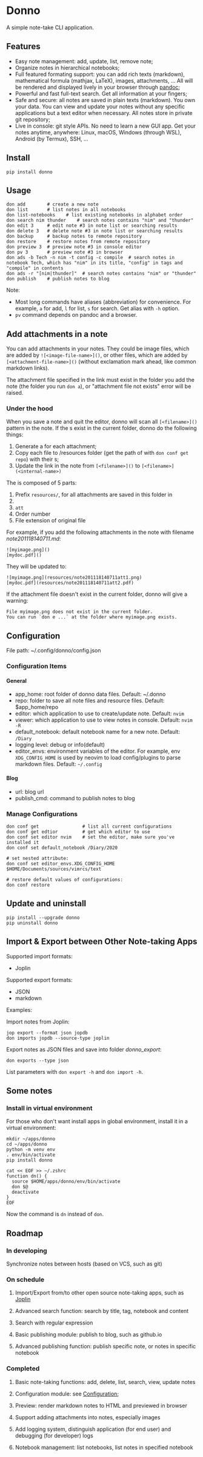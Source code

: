 # Donno

A simple note-take CLI application.

## Features

* Easy note management: add, update, list, remove note;
* Organize notes in hierarchical notebooks;
* Full featured formating support: you can add rich texts (markdown),
  mathematical formula (mathjax, LaTeX), images, attachments, ...
  All will be rendered and displayed lively in your browser
  through [pandoc](https://pandoc.org/);
* Powerful and fast full-text search. Get all information at your fingers;
* Safe and secure: all notes are saved in plain texts (markdown). You own your data.
  You can view and update your notes without any specific applications
  but a text editor when necessary. All notes store in private git repository;
* Live in console: git style APIs. No need to learn a new GUI app.
  Get your notes anytime, anywhere: Linux, macOS, Windows (through WSL),
  Android (by Termux), SSH, ...

## Install

`pip install donno`

## Usage

```
don add        # create a new note
don list       # list notes in all notebooks
don list-notebooks    # list existing notebooks in alphabet order
don search nim thunder    # search notes contains "nim" and "thunder"
don edit 3     # edit note #3 in note list or searching results
don delete 3   # delete note #3 in note list or searching results
don backup     # backup notes to remote repository
don restore    # restore notes from remote repository
don preview 3  # preview note #3 in console editor
don pv 3       # preview note #3 in browser
don ads -b Tech -n nim -t config -c compile  # search notes in notebook Tech, which has "nim" in its title, "config" in tags and "compile" in contents
don ads -r "[nim|thunder]"  # search notes contains "nim" or "thunder"
don publish    # publish notes to blog
```

Note:

* Most long commands have aliases (abbreviation) for convenience.
  For example, `a` for add, `l` for list, `s` for search.
  Get alias with `-h` option.
* `pv` command depends on pandoc and a browser.

## Add attachments in a note

You can add attachments in your notes.
They could be image files, which are added by `![<image-file-name>]()`,
or other files, which are added by  `[<attachment-file-name>]()`
(without exclamation mark ahead, like common markdown links).

The attachment file specified in the link must exist in the folder you add the
note (the folder you run `don a`),
or "attachment file not exists" error will be raised.

### Under the hood

When you save a note and quit the editor,
donno will scan all `[<filename>]()` pattern in the note.
If the <filename>s exist in the current folder,
donno do the following things:

1. Generate a <internal-name> for each attachment;
1. Copy each file to <notes-repo>/resources folder (get the path of
   <notes-repo> with `don conf get repo`)
   with their <internal-name>s;
1. Update the link in the note from `[<filename>]()` to `[<filename>](<internal-name>)`

The <internal-name> is composed of 5 parts:

1. Prefix `resources/`, for all attachments are saved in this folder in <notes-repo>
1. <note-name>
1. `att`
1. Order number
1. File extension of original file

For example, if you add the following attachments in the note with filename
*note201118140711.md*:
```
![myimage.png]()
[mydoc.pdf]()
```

They  will be updated to:
```
![myimage.png](resources/note201118140711att1.png)
[mydoc.pdf](resources/note201118140711att2.pdf)
```

If the attachment file doesn't exist in the current folder,
donno will give a warning:
```
File myimage.png does not exist in the current folder.
You can run `don e ...` at the folder where myimage.png exists.
```

## Configuration

File path: ~/.config/donno/config.json

### Configuration Items

#### General

* app_home: root folder of donno data files. Default: ~/.donno
* repo: folder to save all note files and resource files. Default: $app_home/repo
* editor: which application to use to create/update note. Default: `nvim`
* viewer: which application to use to view notes in console. Default: `nvim -R`
* default_notebook: default notebook name for a new note. Default: `/Diary`
* logging level: debug or info(default)
* editor_envs: environment variables of the editor. For example,
  env `XDG_CONFIG_HOME` is used by neovim to load config/plugins to parse markdown files.
  Default: `~/.config`

#### Blog

* url: blog url
* publish_cmd: command to publish notes to blog

### Manage Configurations

```
don conf get                # list all current configurations
don conf get edtior         # get which editor to use
don conf set editor nvim    # set the editor, make sure you've installed it
don conf set default_notebook /Diary/2020

# set nested attribute:
don conf set editor_envs.XDG_CONFIG_HOME $HOME/Documents/sources/vimrcs/text

# restore default values of configurations:
don conf restore
```

## Update and uninstall

```
pip install --upgrade donno
pip uninstall donno
```

## Import & Export between Other Note-taking Apps

Supported import formats:

* Joplin

Supported export formats:

* JSON
* markdown

Examples:

Import notes from Joplin:
```
jop export --format json jopdb
don imports jopdb --source-type joplin
```

Export notes as JSON files and save into folder *donno_export*:
```
don exports --type json
```

List parameters with `don export -h` and `don import -h`.

## Some notes

### Install in virtual environment

For those who don't want install apps in global environment,
install it in a virtual environment:
```
mkdir ~/apps/donno
cd ~/apps/donno
python -m venv env
. env/bin/activate
pip install donno

cat << EOF >> ~/.zshrc
function dn() {
  source $HOME/apps/donno/env/bin/activate
  don $@
  deactivate
}
EOF
```

Now the command is `dn` instead of `don`.

## Roadmap

### In developing

Synchronize notes between hosts (based on VCS, such as git)

### On schedule

1. Import/Export from/to other open source note-taking apps,
   such as [Joplin](https://joplinapp.org/)

1. Advanced search function: search by title, tag, notebook and content

1. Search with regular expression

1. Basic publishing module: publish to blog, such as github.io

1. Advanced publishing function: publish specific note, or notes in specific notebook

### Completed

1. Basic note-taking functions: add, delete, list, search, view, update notes

1. Configuration module: see [Configuration](#configuration);

1. Preview: render markdown notes to HTML and previewed in browser

1. Support adding attachments into notes, especially images

1. Add logging system, distinguish application (for end user) and debugging (for developer) logs

1. Notebook management: list notebooks, list notes in specified notebook

